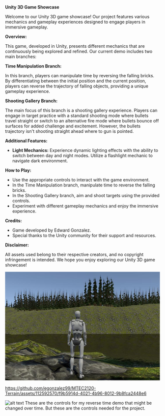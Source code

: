 **Unity 3D Game Showcase**

Welcome to our Unity 3D game showcase! Our project features various mechanics and gameplay experiences designed to engage players in immersive gameplay.

**Overview:**

This game, developed in Unity, presents different mechanics that are continuously being explored and refined. Our current demo includes two main branches:

**Time Manipulation Branch:**

In this branch, players can manipulate time by reversing the falling bricks. By differentiating between the initial position and the current position, players can reverse the trajectory of falling objects, providing a unique gameplay experience.

**Shooting Gallery Branch:**

The main focus of this branch is a shooting gallery experience. Players can engage in target practice with a standard shooting mode where bullets travel straight or switch to an alternative fire mode where bullets bounce off surfaces for added challenge and excitement. However, the bullets trajectory isn't shooting straight ahead where to gun is pointed. 

**Additional Features:**

- **Light Mechanics:** Experience dynamic lighting effects with the ability to switch between day and night modes. Utilize a flashlight mechanic to navigate dark environment.

**How to Play:**
- Use the appropriate controls to interact with the game environment.
- In the Time Manipulation branch, manipulate time to reverse the falling bricks.
- In the Shooting Gallery branch, aim and shoot targets using the provided controls.
- Experiment with different gameplay mechanics and enjoy the immersive experience.
  
**Credits:**
- Game developed by Edward Gonzalez.
- Special thanks to the Unity community for their support and resources.
  
**Disclaimer:**

All assets used belong to their respective creators, and no copyright infringement is intended. We hope you enjoy exploring our Unity 3D game showcase!


![alt text](Recordings/image_001_0000.jpg)

https://github.com/egonzalez99/MTEC2120-Terrain/assets/112592570/f9b5914d-4021-4b96-8012-9b8fca2448e6

![alt text](https://github.com/egonzalez99/MTEC2120-Terrain/assets/112592570/9a717e1d-f63a-4ef5-a9bf-83ced2f7b533)
These are the controls for my reverse time demo that might be changed over time. But these are the controls needed for the project. 
